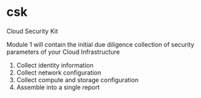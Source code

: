 # csk
Cloud Security Kit
<p>Module 1 will contain the initial due diligence collection of security parameters of your Cloud Infrastructure </p>
<p>
  <ol>
    <li>Collect identity information</li>
    <li>Collect network configuration</li>
    <li>Collect compute and storage configuration</li>
    <li>Assemble into a single report</li>
  </ol>
</p>
